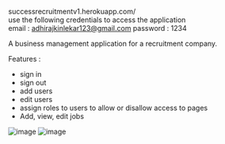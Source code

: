 successrecruitmentv1.herokuapp.com/                                                                                
use the following credentials to access the application                                           
email : adhirajkinlekar123@gmail.com password : 1234

A business management application for a recruitment company.

Features :
- sign in
- sign out
- add users
- edit users
- assign roles to users to allow or disallow access to pages
- Add, view, edit jobs

![image](https://user-images.githubusercontent.com/59998213/139588737-00af0f04-e62a-499d-b812-7ef4e3521baf.png)
![image](https://user-images.githubusercontent.com/59998213/139588780-820d05ce-f010-4e33-bb00-807fb4ab0576.png)
